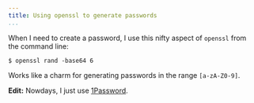 ```yaml
---
title: Using openssl to generate passwords
...
```


When I need to create a password, I use this nifty aspect of `openssl` from the command line:

```console
$ openssl rand -base64 6
```

Works like a charm for generating passwords in the range `[a-zA-Z0-9]`.

**Edit:** Nowdays, I just use [1Password](https://agilebits.com/onepassword).
